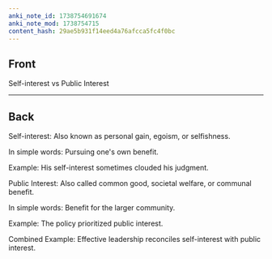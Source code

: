 ```yaml
---
anki_note_id: 1738754691674
anki_note_mod: 1738754715
content_hash: 29ae5b931f14eed4a76afcca5fc4f0bc
---
```


## Front

Self-interest vs Public Interest

<hr/>

## Back

Self-interest: Also known as personal gain, egoism, or selfishness.  
  
In simple words: Pursuing one's own benefit.  
  
Example: His self-interest sometimes clouded his judgment.  
  
Public Interest: Also called common good, societal welfare, or communal benefit.  
  
In simple words: Benefit for the larger community.  
  
Example: The policy prioritized public interest.  
  
Combined Example: Effective leadership reconciles self-interest with public interest.